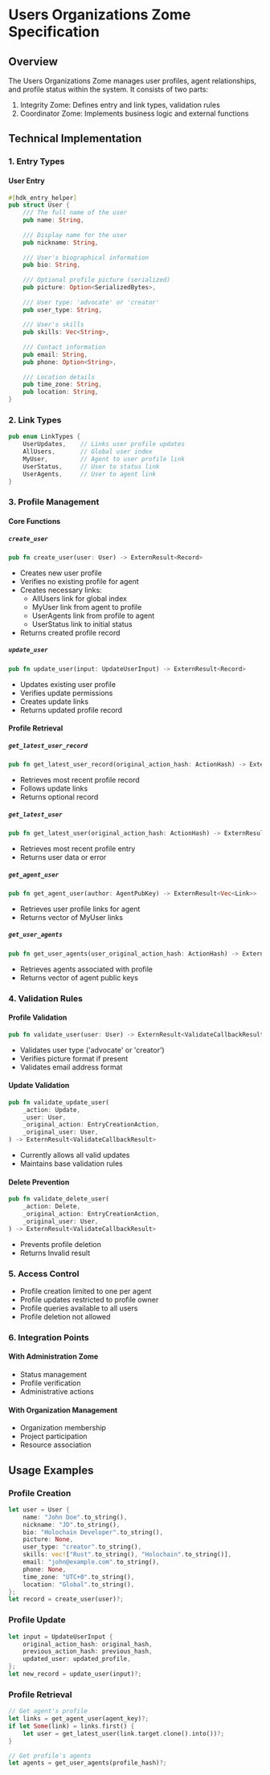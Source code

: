 # Users Organizations Zome Specification

## Overview

The Users Organizations Zome manages user profiles, agent relationships, and profile status within the system. It consists of two parts:

1. Integrity Zome: Defines entry and link types, validation rules
2. Coordinator Zome: Implements business logic and external functions

## Technical Implementation

### 1. Entry Types

#### User Entry

```rust
#[hdk_entry_helper]
pub struct User {
    /// The full name of the user
    pub name: String,
    
    /// Display name for the user
    pub nickname: String,
    
    /// User's biographical information
    pub bio: String,
    
    /// Optional profile picture (serialized)
    pub picture: Option<SerializedBytes>,
    
    /// User type: 'advocate' or 'creator'
    pub user_type: String,
    
    /// User's skills
    pub skills: Vec<String>,
    
    /// Contact information
    pub email: String,
    pub phone: Option<String>,
    
    /// Location details
    pub time_zone: String,
    pub location: String,
}
```

### 2. Link Types

```rust
pub enum LinkTypes {
    UserUpdates,    // Links user profile updates
    AllUsers,       // Global user index
    MyUser,         // Agent to user profile link
    UserStatus,     // User to status link
    UserAgents,     // User to agent link
}
```

### 3. Profile Management

#### Core Functions

##### `create_user`

```rust
pub fn create_user(user: User) -> ExternResult<Record>
```

- Creates new user profile
- Verifies no existing profile for agent
- Creates necessary links:
  - AllUsers link for global index
  - MyUser link from agent to profile
  - UserAgents link from profile to agent
  - UserStatus link to initial status
- Returns created profile record

##### `update_user`

```rust
pub fn update_user(input: UpdateUserInput) -> ExternResult<Record>
```

- Updates existing user profile
- Verifies update permissions
- Creates update links
- Returns updated profile record

#### Profile Retrieval

##### `get_latest_user_record`

```rust
pub fn get_latest_user_record(original_action_hash: ActionHash) -> ExternResult<Option<Record>>
```

- Retrieves most recent profile record
- Follows update links
- Returns optional record

##### `get_latest_user`

```rust
pub fn get_latest_user(original_action_hash: ActionHash) -> ExternResult<User>
```

- Retrieves most recent profile entry
- Returns user data or error

##### `get_agent_user`

```rust
pub fn get_agent_user(author: AgentPubKey) -> ExternResult<Vec<Link>>
```

- Retrieves user profile links for agent
- Returns vector of MyUser links

##### `get_user_agents`

```rust
pub fn get_user_agents(user_original_action_hash: ActionHash) -> ExternResult<Vec<AgentPubKey>>
```

- Retrieves agents associated with profile
- Returns vector of agent public keys

### 4. Validation Rules

#### Profile Validation

```rust
pub fn validate_user(user: User) -> ExternResult<ValidateCallbackResult>
```

- Validates user type ('advocate' or 'creator')
- Verifies picture format if present
- Validates email address format

#### Update Validation

```rust
pub fn validate_update_user(
    _action: Update,
    _user: User,
    _original_action: EntryCreationAction,
    _original_user: User,
) -> ExternResult<ValidateCallbackResult>
```

- Currently allows all valid updates
- Maintains base validation rules

#### Delete Prevention

```rust
pub fn validate_delete_user(
    _action: Delete,
    _original_action: EntryCreationAction,
    _original_user: User,
) -> ExternResult<ValidateCallbackResult>
```

- Prevents profile deletion
- Returns Invalid result

### 5. Access Control

- Profile creation limited to one per agent
- Profile updates restricted to profile owner
- Profile queries available to all users
- Profile deletion not allowed

### 6. Integration Points

#### With Administration Zome

- Status management
- Profile verification
- Administrative actions

#### With Organization Management

- Organization membership
- Project participation
- Resource association

## Usage Examples

### Profile Creation

```rust
let user = User {
    name: "John Doe".to_string(),
    nickname: "JD".to_string(),
    bio: "Holochain Developer".to_string(),
    picture: None,
    user_type: "creator".to_string(),
    skills: vec!["Rust".to_string(), "Holochain".to_string()],
    email: "john@example.com".to_string(),
    phone: None,
    time_zone: "UTC+0".to_string(),
    location: "Global".to_string(),
};
let record = create_user(user)?;
```

### Profile Update

```rust
let input = UpdateUserInput {
    original_action_hash: original_hash,
    previous_action_hash: previous_hash,
    updated_user: updated_profile,
};
let new_record = update_user(input)?;
```

### Profile Retrieval

```rust
// Get agent's profile
let links = get_agent_user(agent_key)?;
if let Some(link) = links.first() {
    let user = get_latest_user(link.target.clone().into())?;
}

// Get profile's agents
let agents = get_user_agents(profile_hash)?;
